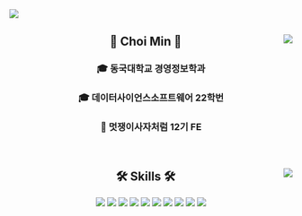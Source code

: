 <img src="https://capsule-render.vercel.app/api?type=waving&color=0:FFC0CB,50:ADD8E6,100:DDA0DD&height=167&section=header" />



</div>

<div align="center">
  
  <img align="right" src="https://github-readme-stats.vercel.app/api?username=Minn-Choi&show_icons=true&theme=dracula"/>
  
## 👋 Choi Min 👋 
  

  ### 🎓 동국대학교 경영정보학과
  ### 🎓 데이터사이언스소프트웨어 22학번

  ### 🦁 멋쟁이사자처럼 12기 FE
 

  <br>
 
</div>


<div align="center">
  
  <img align="right" src="https://github-readme-stats.vercel.app/api/top-langs/?username=ParkSuhhyun&layout=compact&hide=javascript,css,scss&theme=dracula&langs_count=10"/>
  
  ## 🛠 Skills 🛠
 
<img src="https://img.shields.io/badge/Python-3776AB?style=flat-square&logo=Python&logoColor=white"/>
<img src="https://img.shields.io/badge/Git-F05032?style=flat-square&logo=Git&logoColor=white"/>
<img src="https://img.shields.io/badge/Amazon AWS-232F3E?style=flat-square&logo=Amazon AWS&logoColor=white&logo=amazon-aws"/>
<img src="https://img.shields.io/badge/Visual Studio Code-007ACC?style=flat-square&logo=Visual Studio Code&logoColor=white&logo=visual-studio-code"/>
<img src="https://img.shields.io/badge/HTML-E34F26?style=flat-square&logo=HTML5&logoColor=white"/>
<img src="https://img.shields.io/badge/Notion-181717?style=flat-square&logo=Notion&logoColor=white"/>
<img src="https://img.shields.io/badge/Slack-4A154B?style=flat-square&logo=Slack&logoColor=white"/>
<img src="https://img.shields.io/badge/css-1572B6?style=flat-square&logo=css3&logoColor=white"> 
<img src="https://img.shields.io/badge/javascript-F7DF1E?style=flat-square&logo=javascript&logoColor=black"> 
<img src="https://img.shields.io/badge/react-61DAFB?style=flat-square&logo=React&logoColor=white">
  
  <br>
 
</div>
